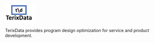 <img src="Logo_Gallery.jpg" width="100">


TerixData provides program design optimization for service and product development.

